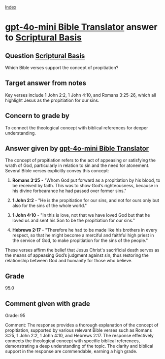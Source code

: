 
[Index](../../index.md)
# [gpt-4o-mini Bible Translator](../../answering_models/gpt-4o-mini_Bible_Translator.md) answer to [Scriptural Basis](../../questions/Scriptural_Basis.md)

## Question [Scriptural Basis](../../questions/Scriptural_Basis.md)
Which Bible verses support the concept of propitiation?

## Target answer from notes
Key verses include 1 John 2:2, 1 John 4:10, and Romans 3:25-26, which all highlight Jesus as the propitiation for our sins.

## Concern to grade by
To connect the theological concept with biblical references for deeper understanding.

## Answer given by [gpt-4o-mini Bible Translator](../../answering_models/gpt-4o-mini_Bible_Translator.md)
The concept of propitiation refers to the act of appeasing or satisfying the wrath of God, particularly in relation to sin and the need for atonement. Several Bible verses explicitly convey this concept:

1. **Romans 3:25** - "Whom God put forward as a propitiation by his blood, to be received by faith. This was to show God’s righteousness, because in his divine forbearance he had passed over former sins."

2. **1 John 2:2** - "He is the propitiation for our sins, and not for ours only but also for the sins of the whole world."

3. **1 John 4:10** - "In this is love, not that we have loved God but that he loved us and sent his Son to be the propitiation for our sins."

4. **Hebrews 2:17** - "Therefore he had to be made like his brothers in every respect, so that he might become a merciful and faithful high priest in the service of God, to make propitiation for the sins of the people."

These verses affirm the belief that Jesus Christ's sacrificial death serves as the means of appeasing God’s judgment against sin, thus restoring the relationship between God and humanity for those who believe.

## Grade
95.0

## Comment given with grade
Grade: 95

Comment: The response provides a thorough explanation of the concept of propitiation, supported by various relevant Bible verses such as Romans 3:25, 1 John 2:2, 1 John 4:10, and Hebrews 2:17. The response effectively connects the theological concept with specific biblical references, demonstrating a deep understanding of the topic. The clarity and biblical support in the response are commendable, earning a high grade.
